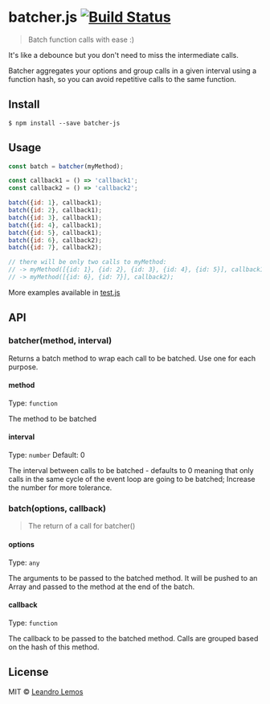 # batcher.js [![Build Status](https://api.travis-ci.org/leandrowd/batcher.svg?branch=master)](https://api.travis-ci.org/leandrowd/batcher)

> Batch function calls with ease :)

It's like a debounce but you don't need to miss the intermediate calls.

Batcher aggregates your options and group calls in a given interval using a function hash, so you can avoid repetitive calls to the same function.

## Install

```
$ npm install --save batcher-js
```


## Usage

```js
const batch = batcher(myMethod);

const callback1 = () => 'callback1';
const callback2 = () => 'callback2';

batch({id: 1}, callback1);
batch({id: 2}, callback1);
batch({id: 3}, callback1);
batch({id: 4}, callback1);
batch({id: 5}, callback1);
batch({id: 6}, callback2);
batch({id: 7}, callback2);

// there will be only two calls to myMethod:
// -> myMethod([{id: 1}, {id: 2}, {id: 3}, {id: 4}, {id: 5}], callback1); //and
// -> myMethod([{id: 6}, {id: 7}], callback2);
```

More examples available in [test.js](test.js)

## API

### batcher(method, interval)

Returns a batch method to wrap each call to be batched. Use one for each purpose.

#### method

Type: `function`

The method to be batched

#### interval

Type: `number`
Default: 0

The interval between calls to be batched - defaults to 0 meaning that only calls in the same cycle of the event loop are going to be batched; Increase the number for more tolerance.


### batch(options, callback)
> The return of a call for batcher()

#### options

Type: `any`

The arguments to be passed to the batched method. It will be pushed to an Array and passed to the method at the end of the batch.


#### callback

Type: `function`

The callback to be passed to the batched method. Calls are grouped based on the hash of this method.

## License

MIT © [Leandro Lemos](https://github.com/leandrowd)
